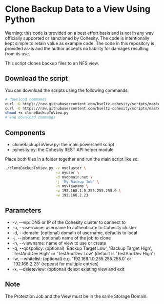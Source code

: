 # Clone Backup Data to a View Using Python

Warning: this code is provided on a best effort basis and is not in any way officially supported or sanctioned by Cohesity. The code is intentionally kept simple to retain value as example code. The code in this repository is provided as-is and the author accepts no liability for damages resulting from its use.

This script clones backup files to an NFS view.

## Download the script

You can download the scripts using the following commands:

```bash
# download commands
curl -O https://raw.githubusercontent.com/bseltz-cohesity/scripts/master/python/cloneBackupToView/cloneBackupToView.py
curl -O https://raw.githubusercontent.com/bseltz-cohesity/scripts/master/python/pyhesity.py
chmod +x cloneBackupToView.py
# end download commands
```

## Components

* cloneBackupToView.py: the main powershell script
* pyhesity.py: the Cohesity REST API helper module

Place both files in a folder together and run the main script like so:

```bash
./cloneBackupToView.py -v mycluster \
                       -u myuser \
                       -d mydomain.net \
                       -j 'My Backup Job' \
                       -n myviewname \
                       -w 192.168.1.0,255.255.255.0 \
                       -w 192.168.2.23
```

## Parameters

* -v, --vip: DNS or IP of the Cohesity cluster to connect to
* -u, --username: username to authenticate to Cohesity cluster
* -d, --domain: (optional) domain of username, defaults to local
* -j, --jobname: (optional) name of the job to clone
* -n, --viewname: name of view to use or create
* -q, --qospolicy: (optional) 'Backup Target Low', 'Backup Target High', 'TestAndDev High' or 'TestAndDev Low' (default is 'TestAndDev High')
* -w, --whitelist: (optional) e.g. '192.168.1.0,255.255.255.0' or '192.168.2.23' (repeast for multiple entries)
* -x, --deleteview: (optional) delext existing view and exit

## Note

The Protection Job and the View must be in the same Storage Domain.
